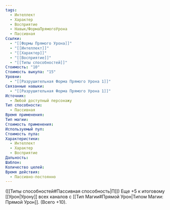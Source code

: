 ```yaml
---
tags:
  - Интеллект
  - Характер
  - Восприятие
  - Навык/ФормаПрямогоУрона
  - Пассивная
Ссылки:
  - "[[Формы Прямого Урона]]"
  - "[[Интеллект]]"
  - "[[Характер]]"
  - "[[Восприятие]]"
  - "[[Типы способностей]]"
Стоимость: "10"
Стоимость выкупа: "15"
Уровни:
  - "[[Разрушительная Форма Прямого Урона 1]]"
Связанные навыки:
  - "[[Разрушительная Форма Прямого Урона 1]]"
Источник:
  - Любой доступный персонажу
Тип способности:
  - Пассивная
Время применения: 
Тип магии: 
Стоимость применения: 
Используемый пул: 
Стоимость пула: 
Характеристики:
  - Интеллект
  - Характер
  - Восприятие
Дальность: 
Шаблон: 
Количество целей: 
Время действия:
  - Пассивно-постоянно
---
```

([[Типы способностей#Пассивная способность|П]]) Еще +5 к итоговому [[Урон|Урону]] всех каналов с [[Тип Магии#Прямой Урон|Типом Магии: Прямой Урон]]. (Всего +10).